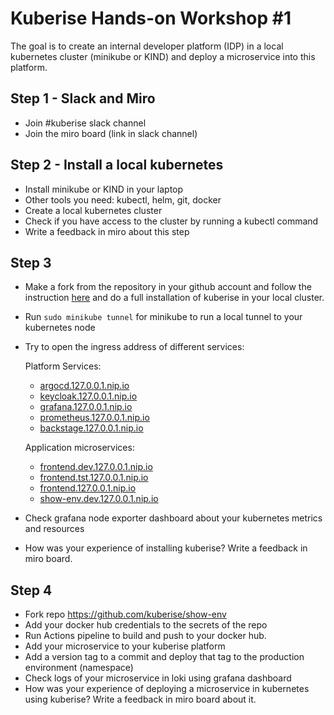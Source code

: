 # Kuberise Hands-on Workshop #1

The goal is to create an internal developer platform (IDP) in a local kubernetes cluster (minikube or KIND) and deploy a microservice into this platform.

## Step 1 - Slack and Miro

- Join #kuberise slack channel
- Join the miro board (link in slack channel)

## Step 2 - Install a local kubernetes

- Install minikube or KIND in your laptop
- Other tools you need: kubectl, helm, git, docker
- Create a local kubernetes cluster
- Check if you have access to the cluster by running a kubectl command
- Write a feedback in miro about this step

## Step 3

- Make a fork from the repository in your github account and follow the instruction [here](../../README.md) and do a full installation of kuberise in your local cluster.
- Run `sudo minikube tunnel` for minikube to run a local tunnel to your kubernetes node
- Try to open the ingress address of different services:

  Platform Services:
  - [argocd.127.0.0.1.nip.io](http://argocd.127.0.0.1.nip.io)
  - [keycloak.127.0.0.1.nip.io](http://keycloak.127.0.0.1.nip.io)
  - [grafana.127.0.0.1.nip.io](http://grafana.127.0.0.1.nip.io)
  - [prometheus.127.0.0.1.nip.io](http://prometheus.127.0.0.1.nip.io)
  - [backstage.127.0.0.1.nip.io](http://backstage.127.0.0.1.nip.io)

  Application microservices:
  - [frontend.dev.127.0.0.1.nip.io](http://frontend.dev.127.0.0.1.nip.io)
  - [frontend.tst.127.0.0.1.nip.io](http://frontend.tst.127.0.0.1.nip.io)
  - [frontend.127.0.0.1.nip.io](http://frontend.127.0.0.1.nip.io)
  - [show-env.dev.127.0.0.1.nip.io](http://show-env.dev.127.0.0.1.nip.io)

- Check grafana node exporter dashboard about your kubernetes metrics and resources
- How was your experience of installing kuberise? Write a feedback in miro board.

## Step 4

- Fork repo https://github.com/kuberise/show-env
- Add your docker hub credentials to the secrets of the repo
- Run Actions pipeline to build and push to your docker hub.
- Add your microservice to your kuberise platform
- Add a version tag to a commit and deploy that tag to the production environment (namespace)
- Check logs of your microservice in loki using grafana dashboard
- How was your experience of deploying a microservice in kubernetes using kuberise? Write a feedback in miro board about it.

